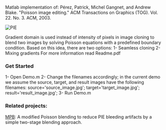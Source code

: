 Matlab implementation of:
Pérez, Patrick, Michel Gangnet, and Andrew Blake. "Poisson image editing." ACM Transactions on Graphics (TOG). Vol. 22. No. 3. ACM, 2003.

![PIE](https://user-images.githubusercontent.com/37669469/113340138-802ee100-92f9-11eb-9f3d-3636cd80a528.jpg)

Gradient domain is used instead of intensity of pixels in image cloning to blend two images by solving Poisson equations with a predefined boundary condition. Based on this idea, there are two options:
1- Seamless cloning
2- Mixing gradients
For more information read Readme.pdf

### Get Started

1- Open Demo.m
2- Change the filenames accordingly; in the current demo we assume the source, target, and result images have the following filenames:
source='source_image.jpg';
target='target_image.jpg';
result='result_image.jpg';
3- Run Demo.m


### Related projects:

[MPB](https://github.com/mahmoudnafifi/modified-Poisson-image-editing): A modified Poisson blending to reduce PIE bleeding artifacts by a simple two-stage blending approach.
